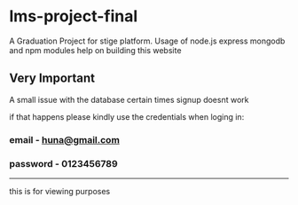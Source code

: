 # lms-project-final
A Graduation Project for stige platform. 
Usage of node.js express mongodb and npm modules help on building this website

## Very Important 

A small issue with the database certain times signup doesnt work

if that happens please kindly use the credentials when loging in:

### email - huna@gmail.com
### password - 0123456789

-----------
this is for viewing purposes
